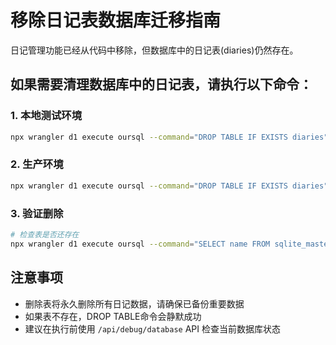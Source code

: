 # 移除日记表数据库迁移指南

日记管理功能已经从代码中移除，但数据库中的日记表(diaries)仍然存在。

## 如果需要清理数据库中的日记表，请执行以下命令：

### 1. 本地测试环境
```bash
npx wrangler d1 execute oursql --command="DROP TABLE IF EXISTS diaries" --local
```

### 2. 生产环境
```bash
npx wrangler d1 execute oursql --command="DROP TABLE IF EXISTS diaries" --remote
```

### 3. 验证删除
```bash
# 检查表是否还存在
npx wrangler d1 execute oursql --command="SELECT name FROM sqlite_master WHERE type='table' AND name='diaries'" --remote
```

## 注意事项
- 删除表将永久删除所有日记数据，请确保已备份重要数据
- 如果表不存在，DROP TABLE命令会静默成功
- 建议在执行前使用 `/api/debug/database` API 检查当前数据库状态
